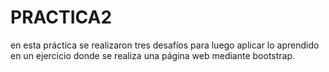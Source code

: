 # PRACTICA2
en esta práctica se realizaron tres desafíos para luego aplicar lo aprendido en un ejercicio donde se realiza una página web mediante bootstrap.
